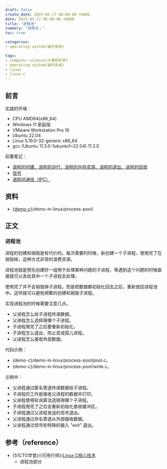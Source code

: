 ```yaml
---
draft: false
create_date: 2023-05-17 08:00:00 +0800
date: 2023-05-17 08:00:00 +0800
title: "进程池"
summary: "进程池；"
toc: true

categories:
- operating-system(操作系统)

tags:
- computer-science(计算机科学)
- operating-system(操作系统)
- linux
- linux-c
---
```

## 前言

实践的环境：

- CPU AMD64(x86_64)
- Windows 11 家庭版
- VMware Workstation Pro 16
- Ubuntu 22.04
- Linux 5.19.0-32-generic x86_64
- gcc (Ubuntu 11.3.0-1ubuntu1~22.04) 11.3.0

前置笔记：

- [进程的创建、进程的运行、进程的内存资源、进程的退出、进程的回收](/post/computer-science/operating-system/linux/process)
- [信号](/post/computer-science/operating-system/linux/signal)
- [进程间通信（IPC）](/post/computer-science/operating-system/linux/ipc)

## 资料

- [{demo-c}](https://github.com/KelipuTe/demo-c)/demo-in-linux/process-pool/

## 正文

### 进程池

进程的创建和销毁是有代价的。每次需要的时候，新创建一个子进程，使用完了在销毁掉，这种方式非常的浪费资源。

进程池就是预先创建好一组用于处理某种问题的子进程，等遇到这个问题的时候直接就可以丢给其中一个子进程去处理。

使用完了并不会销毁掉子进程，而是把数据都初始化回去之后，重新放回进程池中。这样就可以避免频繁的创建和销毁子进程。

实现进程池的时候需要注意几点。

- 父进程怎么给子进程传递数据。
- 父进程怎么选择用哪个子进程。
- 子进程用完了之后要重新初始化。
- 子进程怎么退出，防止变成孤儿进程。
- 父进程怎么接收外部数据。

代码示例：

- {demo-c}/demo-in-linux/process-pool/pool.c。
- {demo-c}/demo-in-linux/process-pool/write.c。

示例中：

- 父进程通过匿名管道传递数据给子进程。
- 子进程的工作是接收父进程的数据并打印。
- 父进程使用轮询算法选择用哪个子进程。
- 子进程用完了之后会重新初始化接收缓冲区。
- 子进程通过父进程发送的信号退出。
- 父进程通过命名管道从外部接收数据。
- 父进程通过信号和特殊的输入 "exit" 退出。

## 参考（reference）

- {51CTO学堂}/{可用行师}/[Linux C核心技术](https://edu.51cto.com/course/28903.html)
  - 进程池部分
